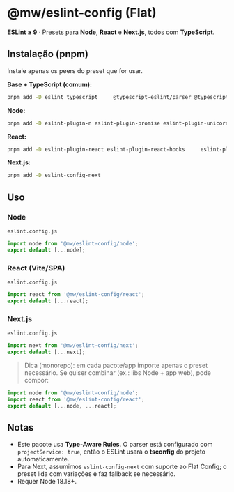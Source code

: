# @mw/eslint-config (Flat)

**ESLint ≥ 9** · Presets para **Node**, **React** e **Next.js**, todos com **TypeScript**.

## Instalação (pnpm)

Instale apenas os peers do preset que for usar.

**Base + TypeScript (comum):**
```bash
pnpm add -D eslint typescript     @typescript-eslint/parser @typescript-eslint/eslint-plugin     eslint-plugin-import eslint-import-resolver-typescript
```

**Node:**
```bash
pnpm add -D eslint-plugin-n eslint-plugin-promise eslint-plugin-unicorn
```

**React:**
```bash
pnpm add -D eslint-plugin-react eslint-plugin-react-hooks     eslint-plugin-jsx-a11y eslint-plugin-react-refresh
```

**Next.js:**
```bash
pnpm add -D eslint-config-next
```

## Uso

### Node
`eslint.config.js`
```js
import node from '@mw/eslint-config/node';
export default [...node];
```

### React (Vite/SPA)
`eslint.config.js`
```js
import react from '@mw/eslint-config/react';
export default [...react];
```

### Next.js
`eslint.config.js`
```js
import next from '@mw/eslint-config/next';
export default [...next];
```

> Dica (monorepo): em cada pacote/app importe apenas o preset necessário. Se quiser combinar (ex.: libs Node + app web), pode compor:
```js
import node from '@mw/eslint-config/node';
import react from '@mw/eslint-config/react';
export default [...node, ...react];
```

## Notas
- Este pacote usa **Type-Aware Rules**. O parser está configurado com `projectService: true`, então o ESLint usará o **tsconfig** do projeto automaticamente.
- Para Next, assumimos `eslint-config-next` com suporte ao Flat Config; o preset lida com variações e faz fallback se necessário.
- Requer Node 18.18+.
